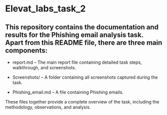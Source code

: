 # Elevat_labs_task_2

## This repository contains the documentation and results for the Phishing email analysis task. Apart from this README file, there are three main components:

   - report.md – The main report file containing detailed task steps, walkthrough, and screenshots.

   - Screenshots/ – A folder containing all screenshots captured during the task.

   - Phishing_email.md – A file containing Phishing emails.

These files together provide a complete overview of the task, including the methodology, observations, and analysis.

